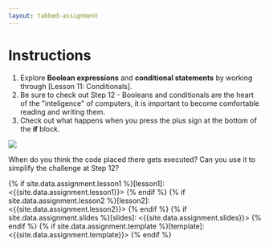 ```yaml
---
layout: tabbed-assignment
---
```


# Instructions

1. Explore **Boolean expressions** and **conditional statements** by working through [Lesson 11: Conditionals].
1. Be sure to check out Step 12 - Booleans and conditionals are the heart of the "inteligence" of computers, it is important to become comfortable reading and writing them.
1. Check out what happens when you press the plus sign at the bottom of the **if** block.

  <image src="assets/images/if-block.png">

   When do you think the code placed there gets executed? Can you use it to simplify the challenge at Step 12?

<!-- Don't edit links here, change them in _data/assignment.yml instead. -->

{% if site.data.assignment.lesson1  %}[lesson1]:  <{{site.data.assignment.lesson1}}>  {% endif %}
{% if site.data.assignment.lesson2  %}[lesson2]:  <{{site.data.assignment.lesson2}}>  {% endif %}
{% if site.data.assignment.slides   %}[slides]:   <{{site.data.assignment.slides}}>   {% endif %}
{% if site.data.assignment.template %}[template]: <{{site.data.assignment.template}}> {% endif %}
